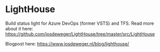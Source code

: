 # LightHouse
Build status light for Azure DevOps (former VSTS) and TFS. Read more about it here: https://github.com/josdeweger/LightHouse/tree/master/src/LightHouse

Blogpost here: https://www.josdeweger.nl/blog/lighthouse/
